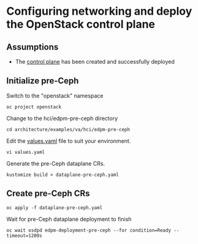 # Configuring networking and deploy the OpenStack control plane

## Assumptions

- The [control plane](control-plane.md) has been created and successfully deployed

## Initialize pre-Ceph

Switch to the "openstack" namespace
```
oc project openstack
```
Change to the hci/edpm-pre-ceph directory
```
cd architecture/examples/va/hci/edpm-pre-ceph
```
Edit the [values.yaml](values.yaml) file to suit 
your environment.
```
vi values.yaml
```
Generate the pre-Ceph dataplane CRs.
```
kustomize build > dataplane-pre-ceph.yaml
```

## Create pre-Ceph CRs
```
oc apply -f dataplane-pre-ceph.yaml
```

Wait for pre-Ceph dataplane deployment to finish
```
oc wait osdpd edpm-deployment-pre-ceph --for condition=Ready --timeout=1200s
```
